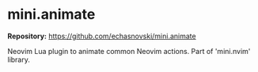 # mini.animate

**Repository:** https://github.com/echasnovski/mini.animate

Neovim Lua plugin to animate common Neovim actions. Part of 'mini.nvim' library.
